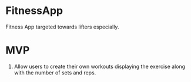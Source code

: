 # FitnessApp
Fitness App targeted towards lifters especially.

# MVP
1. Allow users to create their own workouts
   displaying the exercise along with the number of sets
and reps. 